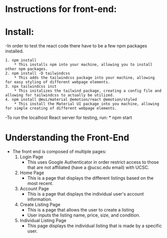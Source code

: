 # Instructions for front-end: 

# Install:

-In order to test the react code there have to be a few npm packages installed.

    1. npm install 
        * This installs npm into your machine, allowing you to install other npm packages.
    2. npm install -D tailwindcss
        * This adds the tailwindcss package into your machine, allowing for easy styling of different webpage elements.
    3. npx tailwindcss init
        * This initalizes the tailwind package, creating a config file and allowing for tailwindcss to actually be utilized.
    4. npm install @mui/material @emotion/react @emotion/styled
        * This install the Material UI package into you machine, allowing for simple creating of different webpage elements.
    
-To run the localhost React server for testing, run:
    * npm start

# Understanding the Front-End

- The front end is composed of multiple pages:
    1. Login Page 
        * This uses Google Authenticator in order restrict access to those that are not affiliated (have a @ucsc.edu email) with UCSC.
    2. Home Page
        * This is a page that displays the different listings based on the most recent.
    3. Account Page
        * This is a page that displays the individual user's account information.
    4. Create Listing Page
        * This is a page that allows the user to create a listing
        * User inputs the listing name, price, size, and condition.
    5. Individual Listing Page
        * This page displays the individual listing that is made by a specific user.